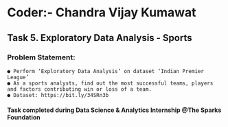 # Coder:- Chandra Vijay Kumawat
## Task 5. Exploratory Data Analysis - Sports
### Problem Statement:
    ● Perform ‘Exploratory Data Analysis’ on dataset ‘Indian Premier League’
    ● As a sports analysts, find out the most successful teams, players and factors contributing win or loss of a team.
    ● Dataset: https://bit.ly/34SRn3b
#### Task completed during Data Science & Analytics Internship @The Sparks Foundation
